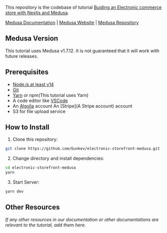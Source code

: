  <Tutorial Name>

This repository is the codebase of tutorial [Buiding an Electronic commerce store with Nextjs and Medusa](tutorial-link).

[Medusa Documentation](https://docs.medusajs.com/) | [Medusa Website](https://medusajs.com/) | [Medusa Repository](https://github.com/medusajs/medusa)

## Medusa Version

This tutorial uses Medusa v1.7.12. It is not guaranteed that it will work with future releases.

## Prerequisites

- [Node.js at least v14](https://docs.medusajs.com/tutorial/set-up-your-development-environment#nodejs)
- [Git](https://git-scm.com/)
- [Yarn](https://yarnpkg.com/) or npm(This tutorial uses Yarn)
- A code editor like [VSCode](https://code.visualstudio.com/)
- An [Algolia](https://www.algolia.com/) account
  An [Stripe](A Stripe account) account
- S3 for file upload service

## How to Install

1. Clone this repository:

```bash
git clone https://github.com/Gunkev/electronic-storefront-medusa.git
```

2. Change directory and install dependencies:

```bash
cd electronic-storefront-medusa
yarn
```

3. Start Server:

```bash
yarn dev
```

## Other Resources

_If any other resources in our documentation or other documentations are relevant to the tutorial, add them here._
